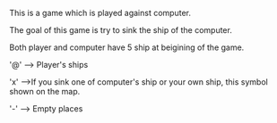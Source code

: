 This is a game which is played against computer.

The goal of this game is try to sink the ship of the computer.

Both player and computer have 5 ship at beigining of the game.

'@' --> Player's ships

'x' -->If you sink one of computer's ship or your own ship, this symbol shown on the map.

'-' --> Empty places

